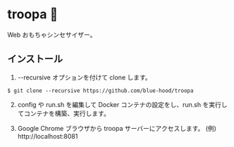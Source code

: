 # troopa 👀
Web おもちゃシンセサイザー。

## インストール
1. --recursive オプションを付けて clone します。
```
$ git clone --recursive https://github.com/blue-hood/troopa
```

2. config や run.sh を編集して Docker コンテナの設定をし、run.sh を実行してコンテナを構築、実行します。

3. Google Chrome ブラウザから troopa サーバーにアクセスします。
(例) http://localhost:8081
